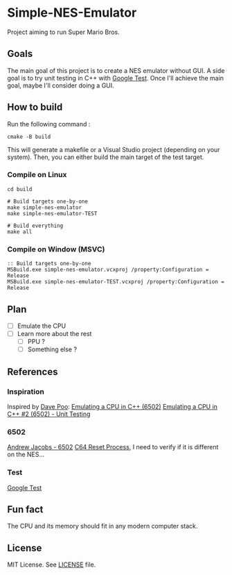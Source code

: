 # Simple-NES-Emulator
Project aiming to run Super Mario Bros.

## Goals
The main goal of this project is to create a NES emulator without GUI.
A side goal is to try unit testing in C++ with [Google Test](https://github.com/google/googletest).
Once I'll achieve the main goal, maybe I'll consider doing a GUI.

## How to build
Run the following command :
```shell
cmake -B build
```
This will generate a makefile or a Visual Studio project (depending on your system).
Then, you can either build the main target of the test target.

### Compile on Linux
```shell
cd build

# Build targets one-by-one
make simple-nes-emulator
make simple-nes-emulator-TEST

# Build everything
make all
```

### Compile on Window (MSVC)
```batch
:: Build targets one-by-one
MSBuild.exe simple-nes-emulator.vcxproj /property:Configuration = Release
MSBuild.exe simple-nes-emulator-TEST.vcxproj /property:Configuration = Release
```

## Plan
- [ ] Emulate the CPU
- [ ] Learn more about the rest
	- [ ] PPU ?
	- [ ] Something else ?

## References
### Inspiration
Inspired by [Dave Poo](https://www.youtube.com/@DavePoo):
[Emulating a CPU in C++ (6502)](https://www.youtube.com/watch?v=qJgsuQoy9bc)
[Emulating a CPU in C++ #2 (6502) - Unit Testing
](https://youtu.be/L7J1pPokEyw?si=gRlonH_mJQViYa5g)

### 6502
[Andrew Jacobs - 6502](https://web.archive.org/web/20210727210256/http://obelisk.me.uk/6502/index.html)
[C64 Reset Process](https://www.c64-wiki.com/wiki/Reset_(Process)), I need to verify if it is different on the NES...

### Test
[Google Test](https://github.com/google/googletest)

## Fun fact
The CPU and its memory should fit in any modern computer stack.

## License

MIT License. See [LICENSE](LICENSE) file.